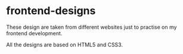 # frontend-designs

These design are taken from different websites just to practise on my frontend development. 

All the designs are based on HTML5 and CSS3.
